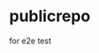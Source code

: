 # publicrepo
for e2e test































































































